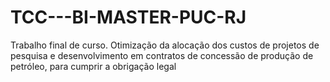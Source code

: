 # TCC---BI-MASTER-PUC-RJ
Trabalho final de curso. Otimização da alocação dos custos de projetos de pesquisa e desenvolvimento em contratos de concessão de produção de petróleo, para cumprir a obrigação legal
